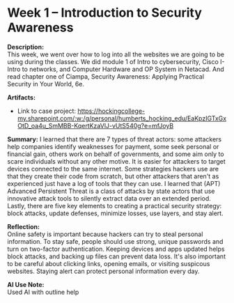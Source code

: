 # Week 1 – Introduction to Security Awareness
 
**Description:**  
This week, we went over how to log into all the websites we are going to be using during the classes. We did module 1 of Intro to cybersecurity, Cisco I-Intro to networks, and Computer Hardware and OP System in Netacad. And read chapter one of Ciampa, Security Awareness: Applying Practical Security in Your World, 6e. 

**Artifacts:**  
- Link to case project: https://hockingcollege-my.sharepoint.com/:w:/g/personal/humberts_hocking_edu/EaKpzIGTxGxOtD_oa4u_SmMBB-KqertKzaVlJ-vUtS540g?e=mfJoyB

**Summary:**
I learned that there are 7 types of threat actors: some attackers help companies identify weaknesses for payment, some seek personal or financial gain, others work on behalf of governments, and some aim only to scare individuals without any other motive. It is easier for attackers to target devices connected to the same internet. Some strategies hackers use are that they create their code from scratch, but other attackers that aren't as experienced just have a log of tools that they can use. I learned that (APT) Advanced Persistent Threat is a class of attacks by state actors that use innovative attack tools to silently extract data over an extended period. Lastly, there are five key elements to creating a practical security strategy: block attacks, update defenses, minimize losses, use layers, and stay alert.
 
**Reflection:**  
Online safety is important because hackers can try to steal personal information. To stay safe, people should use strong, unique passwords and turn on two-factor authentication. Keeping devices and apps updated helps block attacks, and backing up files can prevent data loss. It's also important to be careful about clicking links, opening emails, or visiting suspicous websites. Staying alert can protect personal information every day.

**AI Use Note:**  
Used AI with outline help
